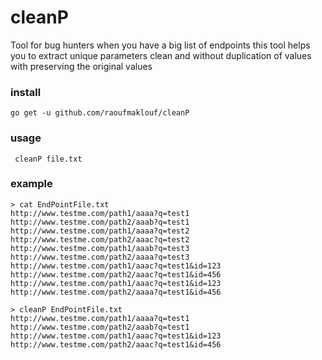 # cleanP
 Tool for bug hunters when you have a big list of endpoints this tool helps you to extract unique parameters clean and without duplication of values with preserving the original values


### install 
`go get -u github.com/raoufmaklouf/cleanP`


### usage
` cleanP file.txt`

### example

```
> cat EndPointFile.txt
http://www.testme.com/path1/aaaa?q=test1
http://www.testme.com/path2/aaab?q=test1
http://www.testme.com/path1/aaaa?q=test2
http://www.testme.com/path2/aaac?q=test2
http://www.testme.com/path1/aaab?q=test3
http://www.testme.com/path2/aaaa?q=test3
http://www.testme.com/path1/aaac?q=test1&id=123
http://www.testme.com/path2/aaac?q=test1&id=456
http://www.testme.com/path1/aaac?q=test1&id=123
http://www.testme.com/path2/aaaa?q=test1&id=456
```
```
> cleanP EndPointFile.txt
http://www.testme.com/path1/aaaa?q=test1
http://www.testme.com/path2/aaab?q=test1
http://www.testme.com/path1/aaac?q=test1&id=123
http://www.testme.com/path2/aaac?q=test1&id=456
```
